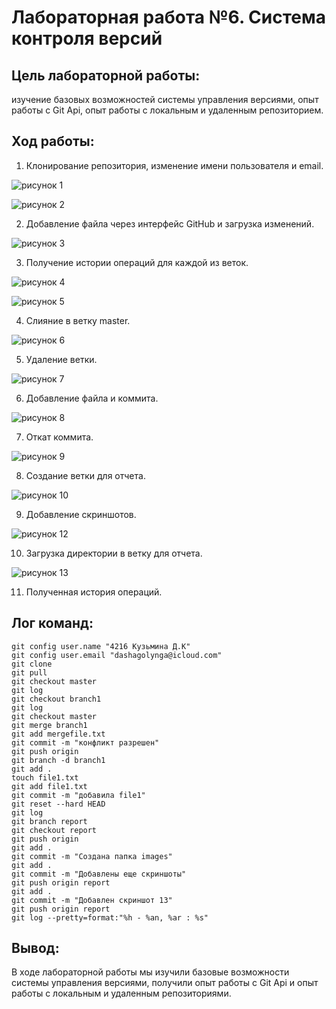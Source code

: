 # Лабораторная работа №6. Система контроля версий
## Цель лабораторной работы:
изучение базовых возможностей системы управления версиями, опыт работы с Git Api, опыт работы с локальным и удаленным репозиторием.
## Ход работы:
1. Клонирование репозитория, изменение имени пользователя и email.

![рисунок 1](./images/image1.png)

![рисунок 2](./images/image2.png)

2. Добавление файла через интерфейс GitHub и загрузка изменений.

![рисунок 3](./images/image3.png)

3. Получение истории операций для каждой из веток.

![рисунок 4](./images/image4.png)

![рисунок 5](./images/image5.png)

4. Слияние в ветку master.

![рисунок 6](./images/image6.png)

5. Удаление ветки.
 
![рисунок 7](./images/image7.png)

6. Добавление файла и коммита.

![рисунок 8](./images/image8.png)

7. Откат коммита.

![рисунок 9](./images/image9.png)

8. Создание ветки для отчета.

![рисунок 10](./images/image10.png)

9. Добавление скриншотов.

![рисунок 12](./images/image12.png)

10. Загрузка директории в ветку для отчета.

![рисунок 13](./images/image13.png)

11. Полученная история операций.

## Лог команд:
```
git config user.name "4216 Кузьмина Д.К"
git config user.email "dashagolynga@icloud.com"
git clone
git pull
git checkout master
git log
git checkout branch1
git log
git checkout master
git merge branch1
git add mergefile.txt
git commit -m "конфликт разрешен"
git push origin
git branch -d branch1
git add .
touch file1.txt
git add file1.txt
git commit -m "добавила file1"
git reset --hard HEAD
git log
git branch report
git checkout report
git push origin
git add .
git commit -m "Создана папка images"
git add .
git commit -m "Добавлены еще скриншоты"
git push origin report
git add .
git commit -m "Добавлен скриншот 13"
git push origin report
git log --pretty=format:"%h - %an, %ar : %s"
```
## Вывод:
В ходе лабораторной работы мы изучили базовые возможности системы управления версиями, получили опыт работы с Git Api и опыт работы с локальным и удаленным репозиториями.


